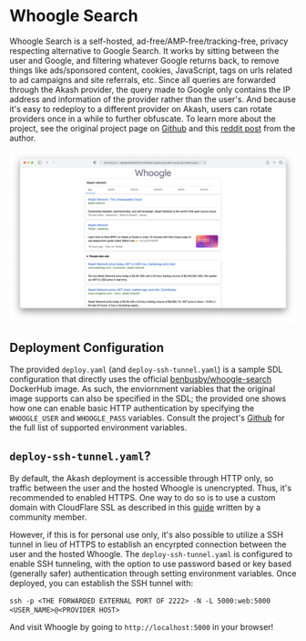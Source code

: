 # Whoogle Search

Whoogle Search is a self-hosted, ad-free/AMP-free/tracking-free, privacy respecting alternative to Google Search. It works by sitting between the user and Google, and filtering whatever Google returns back, to remove things like ads/sponsored content, cookies, JavaScript, tags on urls related to ad campaigns and site referrals, etc. Since all queries are forwarded through the Akash provider, the query made to Google only contains the IP address and information of the provider rather than the user's. And because it's easy to redeploy to a different provider on Akash, users can rotate providers once in a while to further obfuscate. To learn more about the project, see the original project page on [Github](https://github.com/benbusby/whoogle-search) and this [reddit post](https://www.reddit.com/r/selfhosted/comments/ggronz/whoogle_search_a_selfhosted/) from the author.

![Whoogle](whoogle.png)

## Deployment Configuration
The provided `deploy.yaml` (and `deploy-ssh-tunnel.yaml`) is a sample SDL configuration that directly uses the official [benbusby/whoogle-search](https://hub.docker.com/r/benbusby/whoogle-search) DockerHub image. As such, the enviornment variables that the original image supports can also be specified in the SDL; the provided one shows how one can enable basic HTTP authentication by specifying the `WHOOGLE_USER` and `WHOOGLE_PASS` variables. Consult the project's [Github](https://github.com/benbusby/whoogle-search) for the full list of supported environment variables.

## `deploy-ssh-tunnel.yaml`?
By default, the Akash deployment is accessible through HTTP only, so traffic between the user and the hosted Whoogle is unencrypted. Thus, it's recommended to enabled HTTPS. One way to do so is to use a custom domain with CloudFlare SSL as described in this [guide](https://teeyeeyang.medium.com/how-to-use-a-custom-domain-with-your-akash-deployment-5916585734a2) written by a community member.

However, if this is for personal use only, it's also possible to utilize a SSH tunnel in lieu of HTTPS to establish an encyrpted connection between the user and the hosted Whoogle. The `deploy-ssh-tunnel.yaml` is configured to enable SSH tunneling, with the option to use password based or key based (generally safer) authentication through setting environment variables. Once deployed, you can establish the SSH tunnel with:

```
ssh -p <THE FORWARDED EXTERNAL PORT OF 2222> -N -L 5000:web:5000 <USER_NAME>@<PROVIDER HOST>
```

And visit Whoogle by going to `http://localhost:5000` in your browser!